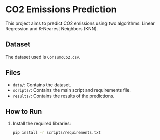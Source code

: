 
# CO2 Emissions Prediction

This project aims to predict CO2 emissions using two algorithms: Linear Regression and K-Nearest Neighbors (KNN).

## Dataset

The dataset used is `ConsumoCo2.csv`.

## Files

- `data/`: Contains the dataset.
- `scripts/`: Contains the main script and requirements file.
- `results/`: Contains the results of the predictions.

## How to Run

1. Install the required libraries:
   ```bash
   pip install -r scripts/requirements.txt

